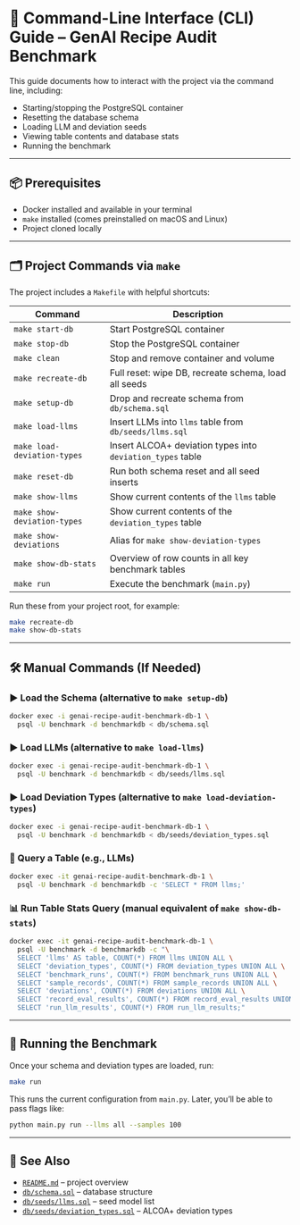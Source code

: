 # 🧰 Command-Line Interface (CLI) Guide – GenAI Recipe Audit Benchmark

This guide documents how to interact with the project via the command line, including:
- Starting/stopping the PostgreSQL container
- Resetting the database schema
- Loading LLM and deviation seeds
- Viewing table contents and database stats
- Running the benchmark

---

## 📦 Prerequisites

- Docker installed and available in your terminal
- `make` installed (comes preinstalled on macOS and Linux)
- Project cloned locally

---

## 🗂️ Project Commands via `make`

The project includes a `Makefile` with helpful shortcuts:

| Command                      | Description                                                   |
|------------------------------|---------------------------------------------------------------|
| `make start-db`              | Start PostgreSQL container                                    |
| `make stop-db`               | Stop the PostgreSQL container                                 |
| `make clean`                 | Stop and remove container and volume                          |
| `make recreate-db`           | Full reset: wipe DB, recreate schema, load all seeds          |
| `make setup-db`              | Drop and recreate schema from `db/schema.sql`                 |
| `make load-llms`             | Insert LLMs into `llms` table from `db/seeds/llms.sql`        |
| `make load-deviation-types`  | Insert ALCOA+ deviation types into `deviation_types` table    |
| `make reset-db`              | Run both schema reset and all seed inserts                    |
| `make show-llms`             | Show current contents of the `llms` table                     |
| `make show-deviation-types`  | Show current contents of the `deviation_types` table          |
| `make show-deviations`       | Alias for `make show-deviation-types`                         |
| `make show-db-stats`         | Overview of row counts in all key benchmark tables            |
| `make run`                   | Execute the benchmark (`main.py`)                             |

Run these from your project root, for example:

```bash
make recreate-db
make show-db-stats
```

---

## 🛠️ Manual Commands (If Needed)

### ▶️ Load the Schema (alternative to `make setup-db`)
```bash
docker exec -i genai-recipe-audit-benchmark-db-1 \
  psql -U benchmark -d benchmarkdb < db/schema.sql
```

### ▶️ Load LLMs (alternative to `make load-llms`)
```bash
docker exec -i genai-recipe-audit-benchmark-db-1 \
  psql -U benchmark -d benchmarkdb < db/seeds/llms.sql
```

### ▶️ Load Deviation Types (alternative to `make load-deviation-types`)
```bash
docker exec -i genai-recipe-audit-benchmark-db-1 \
  psql -U benchmark -d benchmarkdb < db/seeds/deviation_types.sql
```

### 🧪 Query a Table (e.g., LLMs)
```bash
docker exec -it genai-recipe-audit-benchmark-db-1 \
  psql -U benchmark -d benchmarkdb -c 'SELECT * FROM llms;'
```

### 📊 Run Table Stats Query (manual equivalent of `make show-db-stats`)
```bash
docker exec -it genai-recipe-audit-benchmark-db-1 \
  psql -U benchmark -d benchmarkdb -c "\
  SELECT 'llms' AS table, COUNT(*) FROM llms UNION ALL \
  SELECT 'deviation_types', COUNT(*) FROM deviation_types UNION ALL \
  SELECT 'benchmark_runs', COUNT(*) FROM benchmark_runs UNION ALL \
  SELECT 'sample_records', COUNT(*) FROM sample_records UNION ALL \
  SELECT 'deviations', COUNT(*) FROM deviations UNION ALL \
  SELECT 'record_eval_results', COUNT(*) FROM record_eval_results UNION ALL \
  SELECT 'run_llm_results', COUNT(*) FROM run_llm_results;"
```

---

## 🧪 Running the Benchmark

Once your schema and deviation types are loaded, run:

```bash
make run
```

This runs the current configuration from `main.py`. Later, you’ll be able to pass flags like:

```bash
python main.py run --llms all --samples 100
```

---

## 📄 See Also

- [`README.md`](../README.md) – project overview  
- [`db/schema.sql`](../db/schema.sql) – database structure  
- [`db/seeds/llms.sql`](../db/seeds/llms.sql) – seed model list  
- [`db/seeds/deviation_types.sql`](../db/seeds/deviation_types.sql) – ALCOA+ deviation types